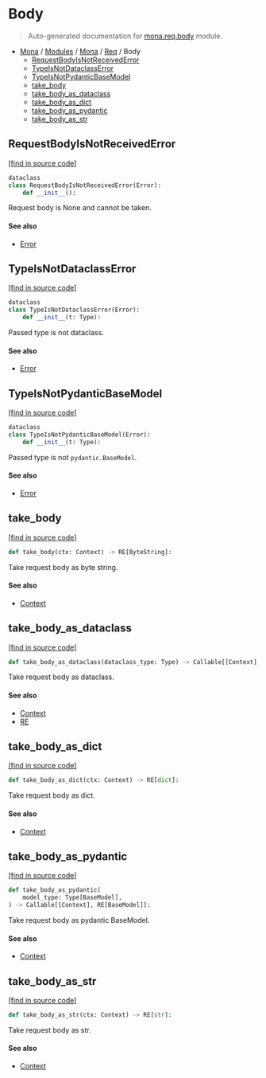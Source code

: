 # Body

> Auto-generated documentation for [mona.req.body](https://github.com/katunilya/mona/blob/main/mona/req/body.py) module.

- [Mona](../../README.md#mona-index) / [Modules](../../MODULES.md#mona-modules) / [Mona](../index.md#mona) / [Req](index.md#req) / Body
    - [RequestBodyIsNotReceivedError](#requestbodyisnotreceivederror)
    - [TypeIsNotDataclassError](#typeisnotdataclasserror)
    - [TypeIsNotPydanticBaseModel](#typeisnotpydanticbasemodel)
    - [take_body](#take_body)
    - [take_body_as_dataclass](#take_body_as_dataclass)
    - [take_body_as_dict](#take_body_as_dict)
    - [take_body_as_pydantic](#take_body_as_pydantic)
    - [take_body_as_str](#take_body_as_str)

## RequestBodyIsNotReceivedError

[[find in source code]](https://github.com/katunilya/mona/blob/main/mona/req/body.py#L13)

```python
dataclass
class RequestBodyIsNotReceivedError(Error):
    def __init__():
```

Request body is None and cannot be taken.

#### See also

- [Error](../error.md#error)

## TypeIsNotDataclassError

[[find in source code]](https://github.com/katunilya/mona/blob/main/mona/req/body.py#L24)

```python
dataclass
class TypeIsNotDataclassError(Error):
    def __init__(t: Type):
```

Passed type is not dataclass.

#### See also

- [Error](../error.md#error)

## TypeIsNotPydanticBaseModel

[[find in source code]](https://github.com/katunilya/mona/blob/main/mona/req/body.py#L38)

```python
dataclass
class TypeIsNotPydanticBaseModel(Error):
    def __init__(t: Type):
```

Passed type is not `pydantic.BaseModel`.

#### See also

- [Error](../error.md#error)

## take_body

[[find in source code]](https://github.com/katunilya/mona/blob/main/mona/req/body.py#L51)

```python
def take_body(ctx: Context) -> RE[ByteString]:
```

Take request body as byte string.

#### See also

- [Context](../context.md#context)

## take_body_as_dataclass

[[find in source code]](https://github.com/katunilya/mona/blob/main/mona/req/body.py#L67)

```python
def take_body_as_dataclass(dataclass_type: Type) -> Callable[[Context], RE]:
```

Take request body as dataclass.

#### See also

- [Context](../context.md#context)
- [RE](../state.md#re)

## take_body_as_dict

[[find in source code]](https://github.com/katunilya/mona/blob/main/mona/req/body.py#L59)

```python
def take_body_as_dict(ctx: Context) -> RE[dict]:
```

Take request body as dict.

#### See also

- [Context](../context.md#context)

## take_body_as_pydantic

[[find in source code]](https://github.com/katunilya/mona/blob/main/mona/req/body.py#L81)

```python
def take_body_as_pydantic(
    model_type: Type[BaseModel],
) -> Callable[[Context], RE[BaseModel]]:
```

Take request body as pydantic BaseModel.

#### See also

- [Context](../context.md#context)

## take_body_as_str

[[find in source code]](https://github.com/katunilya/mona/blob/main/mona/req/body.py#L97)

```python
def take_body_as_str(ctx: Context) -> RE[str]:
```

Take request body as str.

#### See also

- [Context](../context.md#context)
